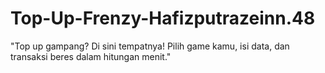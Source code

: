 # Top-Up-Frenzy-Hafizputrazeinn.48
"Top up gampang? Di sini tempatnya! Pilih game kamu, isi data, dan transaksi beres dalam hitungan menit."
